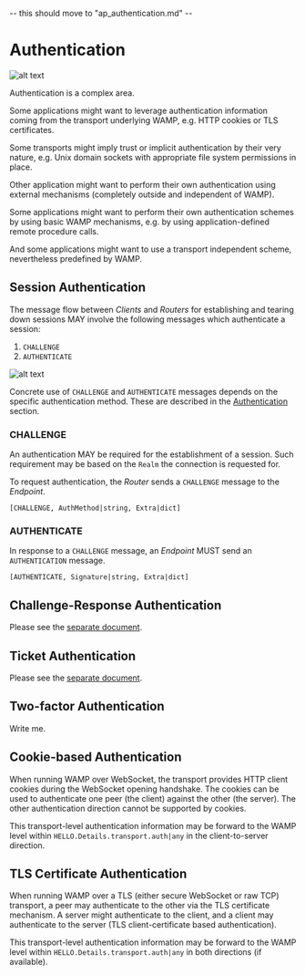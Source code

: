 -- this should move to "ap_authentication.md" --

# Authentication

![alt text](../figure/hello_authenticated.png "WAMP Session denied")

Authentication is a complex area.

Some applications might want to leverage authentication information coming from the transport underlying WAMP, e.g. HTTP cookies or TLS certificates.

Some transports might imply trust or implicit authentication by their very nature, e.g. Unix domain sockets with appropriate file system permissions in place.

Other application might want to perform their own authentication using external mechanisms (completely outside and independent of WAMP).

Some applications might want to perform their own authentication schemes by using basic WAMP mechanisms, e.g. by using application-defined remote procedure calls.

And some applications might want to use a transport independent scheme, nevertheless predefined by WAMP.

## Session Authentication

The message flow between *Clients* and *Routers* for establishing and tearing down sessions MAY involve the following messages which authenticate a session:

1. `CHALLENGE`
2. `AUTHENTICATE`

![alt text](../figure/hello_authenticated.png "WAMP Session denied")

Concrete use of `CHALLENGE` and `AUTHENTICATE` messages depends on the specific authentication method. These are described in the [Authentication](#authentication) section.

### CHALLENGE

An authentication MAY be required for the establishment of a session. Such requirement may be based on the `Realm` the connection is requested for.

To request authentication, the *Router* sends a `CHALLENGE` message to the *Endpoint*.

    [CHALLENGE, AuthMethod|string, Extra|dict]


### AUTHENTICATE

In response to a `CHALLENGE` message, an *Endpoint* MUST send an `AUTHENTICATION` message.

    [AUTHENTICATE, Signature|string, Extra|dict]


## Challenge-Response Authentication

Please see the [separate document](challenge-response-authentication.md).


## Ticket Authentication

Please see the [separate document](ticket-authentication.md).


## Two-factor Authentication

Write me.


## Cookie-based Authentication

When running WAMP over WebSocket, the transport provides HTTP client cookies during the WebSocket opening handshake. The cookies can be used to authenticate one peer (the client) against the other (the server). The other authentication direction cannot be supported by cookies.

This transport-level authentication information may be forward to the WAMP level within `HELLO.Details.transport.auth|any` in the client-to-server direction.


## TLS Certificate Authentication

When running WAMP over a TLS (either secure WebSocket or raw TCP) transport, a peer may authenticate to the other via the TLS certificate mechanism. A server might authenticate to the client, and a client may authenticate to the server (TLS client-certificate based authentication).

This transport-level authentication information may be forward to the WAMP level within `HELLO.Details.transport.auth|any` in both directions (if available).
